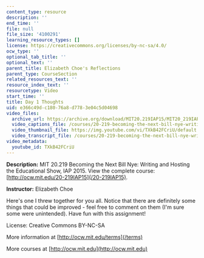 ```yaml
---
content_type: resource
description: ''
end_time: ''
file: null
file_size: '4100291'
learning_resource_types: []
license: https://creativecommons.org/licenses/by-nc-sa/4.0/
ocw_type: ''
optional_tab_title: ''
optional_text: ''
parent_title: Elizabeth Choe's Reflections
parent_type: CourseSection
related_resources_text: ''
resource_index_text: ''
resourcetype: Video
start_time: ''
title: Day 1 Thoughts
uid: e366c49d-c180-76a8-d778-3e04c5d04698
video_files:
  archive_url: https://archive.org/download/MIT20.219IAP15/MIT20_219IAP15_EC_D01_Pitch_Example_360p.mp4
  video_captions_file: /courses/20-219-becoming-the-next-bill-nye-writing-and-hosting-the-educational-show-january-iap-2015/d295d9955c1f5604861c625cbaac281f_TXkB42FCriU.vtt
  video_thumbnail_file: https://img.youtube.com/vi/TXkB42FCriU/default.jpg
  video_transcript_file: /courses/20-219-becoming-the-next-bill-nye-writing-and-hosting-the-educational-show-january-iap-2015/f59cffe98eea3f196f896783c50c6e50_TXkB42FCriU.pdf
video_metadata:
  youtube_id: TXkB42FCriU
---
```


**Description:** MIT 20.219 Becoming the Next Bill Nye: Writing and Hosting the Educational Show, IAP 2015. View the complete course: [http://ocw.mit.edu/20-219IAP15](/20-219IAP15).

**Instructor:** Elizabeth Choe

Here's one I threw together for you all. Notice that there are definitely some things that could be improved - feel free to comment on them (I'm sure some were unintended). Have fun with this assignment!

License: Creative Commons BY-NC-SA

More information at [http://ocw.mit.edu/terms](/terms)

More courses at [http://ocw.mit.edu](http://ocw.mit.edu)

